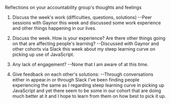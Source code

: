 Reflections on your accountability group's thoughts and feelings 


1.  Discuss the week's work (difficulties, questions, solutions)
    --Peer sessions with Gaynor this week and discussed some work experience and other things happening in our lives.

2.  Discuss the week.  How is your experience? Are there other things going on that are affecting people's learning?
    --Discussed with Gaynor and other cohorts via Slack this week about my steep learning curve on picking up use of 
    JavaScript.

3.  Any lack of engagement? 
    --None that I am aware of at this time.

4.  Give feedback on each other's solutions: 
    --Through conversations either in appear.in or through Slack I've been finding people experiencing the same 
    as I regarding steep learning curve in picking up JavaScript and yet there seem to be some in our cohort 
    that are doing much better at it and I hope to learn from them on how best to pick it up.

